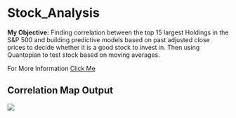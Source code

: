 # Stock_Analysis

**My Objective:** Finding correlation between the top 15 largest Holdings in the S&P 500 and building predictive models based on past adjusted close prices to decide whether it is a good stock to invest in. Then using Quantopian to test stock based on moving averages. 

For More Information [Click Me](https://github.com/achen173/Stock_Analysis/blob/master/readme.pdf)

## Correlation Map Output
  
![](https://github.com/achen173/Stock_Analysis_S-P500/blob/master/CorrelationMap.JPG)
